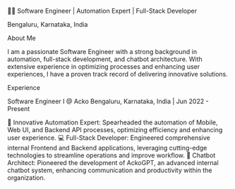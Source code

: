 

👨‍💻 Software Engineer | Automation Expert | Full-Stack Developer

Bengaluru, Karnataka, India

About Me

I am a passionate Software Engineer with a strong background in automation, full-stack development, and chatbot architecture. With extensive experience in optimizing processes and enhancing user experiences, I have a proven track record of delivering innovative solutions.

Experience

Software Engineer I @ Acko
Bengaluru, Karnataka, India | Jun 2022 - Present

🚀 Innovative Automation Expert: Spearheaded the automation of Mobile, Web UI, and Backend API processes, optimizing efficiency and enhancing user experience.
💻 Full-Stack Developer: Engineered comprehensive internal Frontend and Backend applications, leveraging cutting-edge technologies to streamline operations and improve workflow.
🤖 Chatbot Architect: Pioneered the development of AckoGPT, an advanced internal chatbot system, enhancing communication and productivity within the organization.
